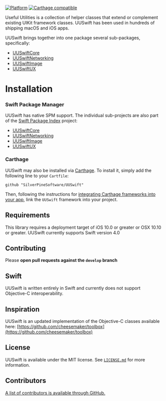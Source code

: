 [![Platform](http://cocoapod-badges.herokuapp.com/p/UUSwift/badge.png)](http://cocoadocs.org/docsets/UUSwift)
[![Carthage compatible](https://img.shields.io/badge/Carthage-compatible-4BC51D.svg?style=flat)](https://github.com/Carthage/Carthage)

Useful Utilities is a collection of helper classes that extend or complement existing UIKit framework classes. UUSwift has been used in hundreds of shipping macOS and iOS apps.

UUSwift brings together into one package several sub-packages, specifically:
- [UUSwiftCore](https://github.com/SilverPineSoftware/UUSwiftCore)
- [UUSwiftNetworking](https://github.com/SilverPineSoftware/UUSwiftNetworking)
- [UUSwiftImage](https://github.com/SilverPineSoftware/UUSwiftImage)
- [UUSwiftUX](https://github.com/SilverPineSoftware/UUSwiftUX)

# Installation

### Swift Package Manager

UUSwift has native SPM support. The individual sub-projects are also part of the [Swift Package Index](https://swiftpackageindex.com) project:
- [UUSwiftCore](https://swiftpackageindex.com/SilverPineSoftware/UUSwiftCore)
- [UUSwiftNetworking](https://swiftpackageindex.com/SilverPineSoftware/UUSwiftNetworking)
- [UUSwiftImage](https://swiftpackageindex.com/SilverPineSoftware/UUSwiftImage)
- [UUSwiftUX](https://swiftpackageindex.com/SilverPineSoftware/UUSwiftUX)

### Carthage

UUSwift may also be installed via [Carthage](https://github.com/Carthage/Carthage). To install it, simply add the following line to your `Cartfile`:

```
github "SilverPineSoftware/UUSwift"
```

Then, following the instructions for [integrating Carthage frameworks into your app](https://github.com/Carthage/Carthage#if-youre-building-for-ios-tvos-or-watchos), link the `UUSwift` framework into your project.

## Requirements

This library requires a deployment target of iOS 10.0 or greater or OSX 10.10 or greater.
UUSwift currently supports Swift version 4.0 

## Contributing

Please **open pull requests against the `develop` branch**

## Swift

UUSwift is written entirely in Swift and currently does not support Objective-C interoperability.

## Inspiration

UUSwift is an updated implementation of the Objective-C classes available here:
[https://github.com/cheesemaker/toolbox](https://github.com/cheesemaker/toolbox)

## License

UUSwift is available under the MIT license. See [`LICENSE.md`](https://github.com/SilverPineSoftware/UUSwift/blob/master/LICENSE.md) for more information.

## Contributors

[A list of contributors is available through GitHub.](https://github.com/SilverPineSoftware/UUSwift/graphs/contributors)

